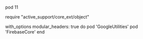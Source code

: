 

pod 11

  require "active_support/core_ext/object"

  with_options modular_headers: true do
    pod 'GoogleUtilities'
    pod 'FirebaseCore'
  end
  
